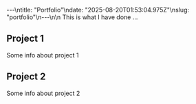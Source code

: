 ---\ntitle: "Portfolio"\ndate: "2025-08-20T01:53:04.975Z"\nslug: "portfolio"\n---\n\n
This is what I have done …


## Project 1

Some info about project 1


## Project 2

Some info about project 2

